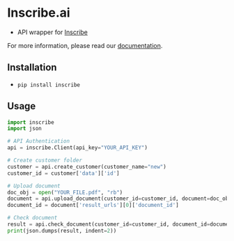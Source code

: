 Inscribe.ai
===========

- API wrapper for [Inscribe](https://inscribe.ai)

For more information, please read our [documentation](https://docs.inscribe.ai/#introduction).

Installation
------------

- `pip install inscribe`

Usage
-----

```python
import inscribe
import json

# API Authentication
api = inscribe.Client(api_key="YOUR_API_KEY")

# Create customer folder
customer = api.create_customer(customer_name="new")
customer_id = customer['data']['id']

# Upload document
doc_obj = open("YOUR_FILE.pdf", "rb")
document = api.upload_document(customer_id=customer_id, document=doc_obj)
document_id = document['result_urls'][0]['document_id']

# Check document
result = api.check_document(customer_id=customer_id, document_id=document_id)
print(json.dumps(result, indent=2))
```

